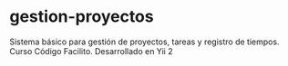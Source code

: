 # gestion-proyectos
Sistema básico para gestión de proyectos, tareas y registro de tiempos. Curso Código Facilito. Desarrollado en Yii 2
